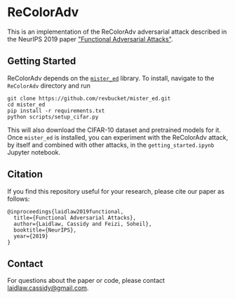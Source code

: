 # ReColorAdv

This is an implementation of the ReColorAdv adversarial attack described in the NeurIPS 2019 paper ["Functional Adversarial Attacks"](https://arxiv.org/abs/1906.00001).

## Getting Started

ReColorAdv depends on the [`mister_ed`](https://github.com/revbucket/mister_ed) library. To install, navigate to the `ReColorAdv` directory and run

    git clone https://github.com/revbucket/mister_ed.git
    cd mister_ed
    pip install -r requirements.txt
    python scripts/setup_cifar.py

This will also download the CIFAR-10 dataset and pretrained models for it. Once `mister_ed` is installed, you can experiment with the ReColorAdv attack, by itself and combined with other attacks, in the `getting_started.ipynb` Jupyter notebook.

## Citation

If you find this repository useful for your research, please cite our paper as follows:

    @inproceedings{laidlaw2019functional,
      title={Functional Adversarial Attacks},
      author={Laidlaw, Cassidy and Feizi, Soheil},
      booktitle={NeurIPS},
      year={2019}
    }

## Contact

For questions about the paper or code, please contact laidlaw.cassidy@gmail.com.
